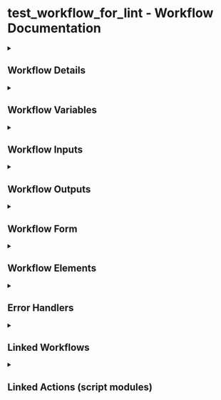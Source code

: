 # test_workflow_for_lint - Workflow Documentation

<details>
<summary><h2>Workflow Details</h2></summary>

- **Workflow Name:** test_workflow_for_lint
- **Workflow ID:** `61ef4779-a6df-4d4f-9d74-a9aedf4915ba`
- **Version:** 0.0.0
- **Description:** _No description provided_
</details>

<details>
<summary><h2>Workflow Variables</h2></summary>

| Name | Type |
|-|-|
| correctVariable | string |
</details>

<details>
<summary><h2>Workflow Inputs</h2></summary>

| Name | Type |
|-|-|
| thisiswronginput | string |
| vm | VC:VirtualMachine |
| newStorageProfile | string |
| diskName | string |
| changeVmPolicy | boolean |
</details>

<details>
<summary><h2>Workflow Outputs</h2></summary>

| Name | Type |
|-|-|
| actionResult | Array/Properties |
| errorMsg | string |
</details>

<details>
<summary><h2>Workflow Form</h2></summary>

| ID | Label | Data Type | Constraints | Default | Value List | Signpost |
|-|-|-|-|-|-|-|
| thisiswronginput | thisiswronginput | string | {"required":false} | {} | {} |  |
| vm | vm | reference | {"required":false} | {} | {} |  |
| newStorageProfile | newStorageProfile | string | {"required":false} | {} | {} |  |
| diskName | diskName | string | {"required":false} | {} | {} |  |
| changeVmPolicy | changeVmPolicy | boolean | {"required":false} | {} | {} |  |
</details>

<details>
<summary><h2>Workflow Elements</h2></summary>

#### Element: item0
- **Type:** end
- **Description:** _No description provided_

---

#### Element: CorrectCode
- **Type:** task
- **Description:** [object Object]

**Script:**

```javascript
System.log('Hello World');

var firstString = 'test';

var secondString = firstString;

System.log(secondString)
```

---

#### Element: WrongCode
- **Type:** task
- **Description:** [object Object]

**Script:**

```javascript
System.log("Hello World");

var firstString = 'test'
```

---

#### Element: getAVISSLMonitor
- **Type:** task
- **Description:** [object Object]

**Output Bindings:**

| Variable Name | Type | Workflow Variable |
|-|-|-|
| actionResult | Array/Properties | actionResult |

**Script:**

```javascript
//Auto generated script, cannot be modified !
actionResult = System.getModule("net.atos.dhc.automation").getAVISSLMonitor();
```

---

#### Element: item4
- **Type:** end
- **Description:** _No description provided_

---

#### Element: Decision
- **Type:** custom-condition
- **Description:** [object Object]

**Script:**

```javascript
return true;
```

---

#### Element: User interaction
- **Type:** input
- **Description:** [object Object]

**Input Bindings:**

| Variable Name | Type | Workflow Variable |
|-|-|-|
| security.group | LdapGroup |  |
| security.assignees | Array/LdapUser |  |
| security.assignee.groups | Array/LdapGroup |  |
| timeout.date | Date |  |

---

#### Element: Waiting timer
- **Type:** waiting-timer
- **Description:** _No description provided_

**Input Bindings:**

| Variable Name | Type | Workflow Variable |
|-|-|-|
| timer.date | Date |  |

---

#### Element: dhcChangeDiskStorageClass
- **Type:** link
- **Description:**  

**Input Bindings:**

| Variable Name | Type | Workflow Variable |
|-|-|-|
| vm | VC:VirtualMachine | vm |
| newStorageProfile | string | newStorageProfile |
| diskName | string | diskName |
| changeVmPolicy | boolean | changeVmPolicy |

**Output Bindings:**

| Variable Name | Type | Workflow Variable |
|-|-|-|
| errorMsg | string | errorMsg |

---

#### Element: Foreach element
- **Type:** foreach
- **Description:** _No description provided_

---

#### Element: Nested workflows
- **Type:** multiple
- **Description:** _No description provided_

---

#### Element: Switch
- **Type:** switch
- **Description:** [object Object]

**Script:**

```javascript
// Generated by the system, cannot be edited
if ( === "null") {
  return "item9";
} else if (true) {
  return "item4";
}
```

---

#### Element: End workflow
- **Type:** end
- **Description:** _No description provided_

---

</details>

<details>
<summary><h2>Error Handlers</h2></summary>

- **Element Name:** item12 (throws: _None_)
</details>

<details>
<summary><h2>Linked Workflows</h2></summary>

- **Name:** dhcChangeDiskStorageClass, **ID:** `23947479-256a-4113-8115-8dce58bd1787`
</details>

<details>
<summary><h2>Linked Actions (script modules)</h2></summary>

- `net.atos.dhc.automation/getAVISSLMonitor`
</details>
